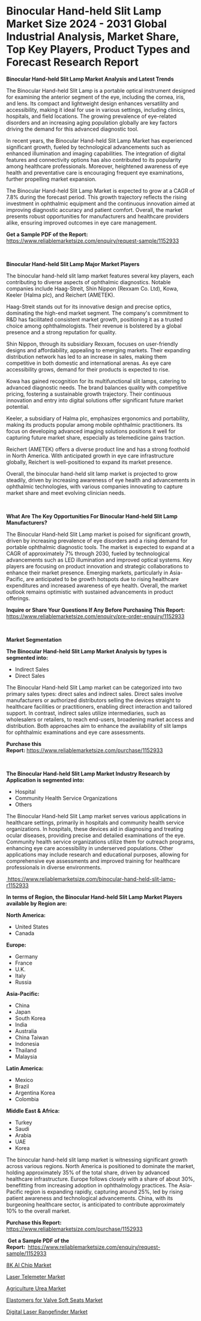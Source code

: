 <p><h1>Binocular Hand-held Slit Lamp Market Size 2024 - 2031 Global Industrial Analysis, Market Share, Top Key Players, Product Types and Forecast Research Report</h1></p><p><strong>Binocular Hand-held Slit Lamp Market Analysis and Latest Trends</strong></p>
<p><p>The Binocular Hand-held Slit Lamp is a portable optical instrument designed for examining the anterior segment of the eye, including the cornea, iris, and lens. Its compact and lightweight design enhances versatility and accessibility, making it ideal for use in various settings, including clinics, hospitals, and field locations. The growing prevalence of eye-related disorders and an increasing aging population globally are key factors driving the demand for this advanced diagnostic tool.</p><p>In recent years, the Binocular Hand-held Slit Lamp Market has experienced significant growth, fueled by technological advancements such as enhanced illumination and imaging capabilities. The integration of digital features and connectivity options has also contributed to its popularity among healthcare professionals. Moreover, heightened awareness of eye health and preventative care is encouraging frequent eye examinations, further propelling market expansion.</p><p>The Binocular Hand-held Slit Lamp Market is expected to grow at a CAGR of 7.8% during the forecast period. This growth trajectory reflects the rising investment in ophthalmic equipment and the continuous innovation aimed at improving diagnostic accuracy and patient comfort. Overall, the market presents robust opportunities for manufacturers and healthcare providers alike, ensuring improved outcomes in eye care management.</p></p>
<p><strong>Get a Sample PDF of the Report:&nbsp;</strong> <a href="https://www.reliablemarketsize.com/enquiry/request-sample/1152933?utm_campaign=1720&utm_medium=2&utm_source=Github&utm_content=ia&utm_term=05122024&utm_id=binocular-hand-held-slit-lamp">https://www.reliablemarketsize.com/enquiry/request-sample/1152933</a></p>
<p>&nbsp;</p>
<p><strong>Binocular Hand-held Slit Lamp Major Market Players</strong></p>
<p><p>The binocular hand-held slit lamp market features several key players, each contributing to diverse aspects of ophthalmic diagnostics. Notable companies include Haag-Streit, Shin Nippon (Rexxam Co. Ltd), Kowa, Keeler (Halma plc), and Reichert (AMETEK).</p><p>Haag-Streit stands out for its innovative design and precise optics, dominating the high-end market segment. The company's commitment to R&D has facilitated consistent market growth, positioning it as a trusted choice among ophthalmologists. Their revenue is bolstered by a global presence and a strong reputation for quality.</p><p>Shin Nippon, through its subsidiary Rexxam, focuses on user-friendly designs and affordability, appealing to emerging markets. Their expanding distribution network has led to an increase in sales, making them competitive in both domestic and international arenas. As eye care accessibility grows, demand for their products is expected to rise.</p><p>Kowa has gained recognition for its multifunctional slit lamps, catering to advanced diagnostic needs. The brand balances quality with competitive pricing, fostering a sustainable growth trajectory. Their continuous innovation and entry into digital solutions offer significant future market potential.</p><p>Keeler, a subsidiary of Halma plc, emphasizes ergonomics and portability, making its products popular among mobile ophthalmic practitioners. Its focus on developing advanced imaging solutions positions it well for capturing future market share, especially as telemedicine gains traction.</p><p>Reichert (AMETEK) offers a diverse product line and has a strong foothold in North America. With anticipated growth in eye care infrastructure globally, Reichert is well-positioned to expand its market presence.</p><p>Overall, the binocular hand-held slit lamp market is projected to grow steadily, driven by increasing awareness of eye health and advancements in ophthalmic technologies, with various companies innovating to capture market share and meet evolving clinician needs.</p></p>
<p>&nbsp;</p>
<p><strong>What Are The Key Opportunities For Binocular Hand-held Slit Lamp Manufacturers?</strong></p>
<p><p>The Binocular Hand-held Slit Lamp market is poised for significant growth, driven by increasing prevalence of eye disorders and a rising demand for portable ophthalmic diagnostic tools. The market is expected to expand at a CAGR of approximately 7% through 2030, fueled by technological advancements such as LED illumination and improved optical systems. Key players are focusing on product innovation and strategic collaborations to enhance their market presence. Emerging markets, particularly in Asia-Pacific, are anticipated to be growth hotspots due to rising healthcare expenditures and increased awareness of eye health. Overall, the market outlook remains optimistic with sustained advancements in product offerings.</p></p>
<p><strong>Inquire or Share Your Questions If Any Before Purchasing This Report:</strong> <a href="https://www.reliablemarketsize.com/enquiry/pre-order-enquiry/1152933?utm_campaign=1720&utm_medium=2&utm_source=Github&utm_content=ia&utm_term=05122024&utm_id=binocular-hand-held-slit-lamp">https://www.reliablemarketsize.com/enquiry/pre-order-enquiry/1152933</a></p>
<p>&nbsp;</p>
<p><strong>Market Segmentation</strong></p>
<p><strong>The Binocular Hand-held Slit Lamp Market Analysis by types is segmented into:</strong></p>
<p><ul><li>Indirect Sales</li><li>Direct Sales</li></ul></p>
<p><p>The Binocular Hand-held Slit Lamp market can be categorized into two primary sales types: direct sales and indirect sales. Direct sales involve manufacturers or authorized distributors selling the devices straight to healthcare facilities or practitioners, enabling direct interaction and tailored support. In contrast, indirect sales utilize intermediaries, such as wholesalers or retailers, to reach end-users, broadening market access and distribution. Both approaches aim to enhance the availability of slit lamps for ophthalmic examinations and eye care assessments.</p></p>
<p><strong>Purchase this Report:&nbsp;</strong><a href="https://www.reliablemarketsize.com/purchase/1152933?utm_campaign=1720&utm_medium=2&utm_source=Github&utm_content=ia&utm_term=05122024&utm_id=binocular-hand-held-slit-lamp">https://www.reliablemarketsize.com/purchase/1152933</a></p>
<p>&nbsp;</p>
<p><strong>The Binocular Hand-held Slit Lamp Market Industry Research by Application is segmented into:</strong></p>
<p><ul><li>Hospital</li><li>Community Health Service Organizations</li><li>Others</li></ul></p>
<p><p>The Binocular Hand-held Slit Lamp market serves various applications in healthcare settings, primarily in hospitals and community health service organizations. In hospitals, these devices aid in diagnosing and treating ocular diseases, providing precise and detailed examinations of the eye. Community health service organizations utilize them for outreach programs, enhancing eye care accessibility in underserved populations. Other applications may include research and educational purposes, allowing for comprehensive eye assessments and improved training for healthcare professionals in diverse environments.</p></p>
<p><a href="https://www.reliablemarketsize.com/binocular-hand-held-slit-lamp-r1152933?utm_campaign=1720&utm_medium=2&utm_source=Github&utm_content=ia&utm_term=05122024&utm_id=binocular-hand-held-slit-lamp">&nbsp;https://www.reliablemarketsize.com/binocular-hand-held-slit-lamp-r1152933</a></p>
<p><strong>In terms of Region, the Binocular Hand-held Slit Lamp Market Players available by Region are:</strong></p>
<p>
    <p> <strong> North America: </strong>
        <ul>
            <li>United States</li>
            <li>Canada</li>
        </ul>
        </p> 
    <p> <strong> Europe: </strong>
        <ul>
            <li>Germany</li>
            <li>France</li>
            <li>U.K.</li>
            <li>Italy</li>
            <li>Russia</li>
        </ul>
        </p> 
    <p> <strong> Asia-Pacific: </strong>
        <ul>
            <li>China</li>
            <li>Japan</li>
            <li>South Korea</li>
            <li>India</li>
            <li>Australia</li>
            <li>China Taiwan</li>
            <li>Indonesia</li>
            <li>Thailand</li>
            <li>Malaysia</li>
        </ul>
        </p> 
    <p> <strong> Latin America: </strong>
        <ul>
            <li>Mexico</li>
            <li>Brazil</li>
            <li>Argentina Korea</li>
            <li>Colombia</li>
        </ul>
        </p> 
    <p> <strong> Middle East & Africa: </strong>
        <ul>
            <li>Turkey</li>
            <li>Saudi</li>
            <li>Arabia</li>
            <li>UAE</li>
            <li>Korea</li>
        </ul>
    </p>
    </p>
<p><p>The binocular hand-held slit lamp market is witnessing significant growth across various regions. North America is positioned to dominate the market, holding approximately 35% of the total share, driven by advanced healthcare infrastructure. Europe follows closely with a share of about 30%, benefitting from increasing adoption in ophthalmology practices. The Asia-Pacific region is expanding rapidly, capturing around 25%, led by rising patient awareness and technological advancements. China, with its burgeoning healthcare sector, is anticipated to contribute approximately 10% to the overall market.</p></p>
<p><strong>Purchase this Report: </strong><a href="https://www.reliablemarketsize.com/purchase/1152933?utm_campaign=1720&utm_medium=2&utm_source=Github&utm_content=ia&utm_term=05122024&utm_id=binocular-hand-held-slit-lamp">https://www.reliablemarketsize.com/purchase/1152933</a></p>
<p>&nbsp;<strong>Get a Sample PDF of the Report:&nbsp;&nbsp;</strong><a href="https://www.reliablemarketsize.com/enquiry/request-sample/1152933?utm_campaign=1720&utm_medium=2&utm_source=Github&utm_content=ia&utm_term=05122024&utm_id=binocular-hand-held-slit-lamp">https://www.reliablemarketsize.com/enquiry/request-sample/1152933</a></p>
<p><strong></strong></p>
<p><p><a href="https://issuu.com/reportprime-2/docs/8k-ai-chip-market-size-2030.pptx?utm_campaign=1720&utm_medium=2&utm_source=Github&utm_content=ia&utm_term=05122024&utm_id=binocular-hand-held-slit-lamp">8K AI Chip Market</a></p><p><a href="https://www.linkedin.com/pulse/laser-telemeter-market-report-expected-cagr-113-examines-u2msc?utm_campaign=1720&utm_medium=2&utm_source=Github&utm_content=ia&utm_term=05122024&utm_id=binocular-hand-held-slit-lamp">Laser Telemeter Market</a></p><p><a href="https://www.linkedin.com/pulse/agriculture-urea-market-size-growth-trends-statistics-forecasts-7wifc?utm_campaign=1720&utm_medium=2&utm_source=Github&utm_content=ia&utm_term=05122024&utm_id=binocular-hand-held-slit-lamp">Agriculture Urea Market</a></p><p><a href="https://issuu.com/reportprime-2/docs/elastomers-for-valve-soft-seats-market-size-2030.p?utm_campaign=1720&utm_medium=2&utm_source=Github&utm_content=ia&utm_term=05122024&utm_id=binocular-hand-held-slit-lamp">Elastomers for Valve Soft Seats Market</a></p><p><a href="https://www.linkedin.com/pulse/digital-laser-rangefinder-market-size-set-grow-rapidly-xrrfc?utm_campaign=1720&utm_medium=2&utm_source=Github&utm_content=ia&utm_term=05122024&utm_id=binocular-hand-held-slit-lamp">Digital Laser Rangefinder Market</a></p></p>